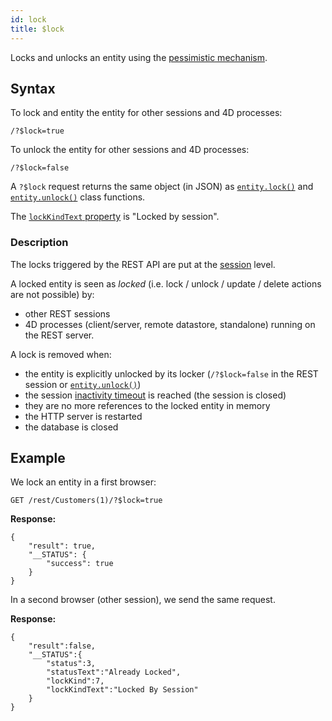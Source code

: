```yaml
---
id: lock
title: $lock 
---
```



Locks and unlocks an entity using the [pessimistic mechanism](../ORDA/entities.md#pessimistic-lock).


## Syntax

To lock and entity the entity for other sessions and 4D processes:

```
/?$lock=true
```


To unlock the entity for other sessions and 4D processes:

```
/?$lock=false
```

A `?$lock` request returns the same object (in JSON) as [`entity.lock()`](../API/EntityClass.md#lock) and [`entity.unlock()`](../API/EntityClass.md#unlock) class functions. 

The [`lockKindText` property](../API/EntityClass.html#lock) is "Locked by session".


### Description

The locks triggered by the REST API are put at the [session](authUsers.md#opening-sessions) level. 

A locked entity is seen as *locked* (i.e. lock / unlock / update / delete actions are not possible) by:

- other REST sessions
- 4D processes (client/server, remote datastore, standalone) running on the REST server.


A lock is removed when:

- the entity is explicitly unlocked by its locker (`/?$lock=false` in the REST session or [`entity.unlock()`](../API/EntityClass.md#unlock))
- the session [inactivity timeout]($directory.md) is reached (the session is closed)
- they are no more references to the locked entity in memory
- the HTTP server is restarted
- the database is closed



## Example


We lock an entity in a first browser:

```
GET /rest/Customers(1)/?$lock=true
```

**Response:**

```
{
	"result": true,
	"__STATUS": {
		"success": true
	}
}
```
	
In a second browser (other session), we send the same request.

**Response:**

```
{
	"result":false,
	"__STATUS":{
		"status":3,
		"statusText":"Already Locked",
		"lockKind":7,
		"lockKindText":"Locked By Session"
	}
}
```

